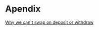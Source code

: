 # Apendix

[Why we can't swap on deposit or withdraw](01-why-we-cant-swap-on-deposit-or-withdraw.md)